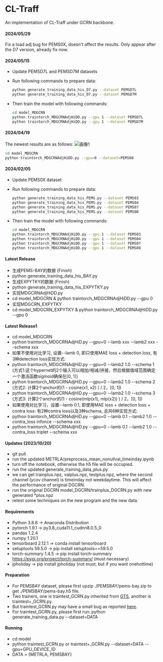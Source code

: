 # CL-Traff
An implementation of CL-Traff under GCRN backbone.
#### 2024/05/29
Fix a load adj bug for PEMS0X, doesn't affect the results.
Only appear after the D7 version, already fix now.

#### 2024/05/15

* Update PEMSD7L and PEMSD7M datasets

* Run following commands to prepare data:

  ```bash
  python generate_training_data_his_D7.py --dataset PEMSD7L
  python generate_training_data_his_D7.py --dataset PEMSD7M
  ```

* Then train the model with following commands:

  ```bash
  cd model_MDGCRN
  python traintorch_MDGCRNAdjHiDD.py --gpu 1 --dataset PEMSD7L
  python traintorch_MDGCRNAdjHiDD.py --gpu 1 --dataset PEMSD7M
  ```

  



#### 2024/04/19
The newest results are as follows:
![画像1](https://github.com/deepkashiwa20/CL-Traff/assets/54202779/cd76656f-cd5d-4c5d-92a8-4cc48ed04a44)

  ```bash
  cd model_MDGCRN
  python traintorch_MDGCRNAdjHiDD.py --gpu=0 --dataset=PEMS08
  ```

#### 2024/02/05

* Update PEMS0X dataset

* Run following commands to prepare data:

  ```bash
  python generate_training_data_his_PEMS.py --dataset PEMS03
  python generate_training_data_his_PEMS.py --dataset PEMS04
  python generate_training_data_his_PEMS.py --dataset PEMS07
  python generate_training_data_his_PEMS.py --dataset PEMS08
  ```

* Then train the model with following commands:

  ```bash
  cd model_MDGCRN
  python traintorch_MDGCRNAdjHiDD.py --gpu 1 --dataset PEMS03
  python traintorch_MDGCRNAdjHiDD.py --gpu 1 --dataset PEMS04
  python traintorch_MDGCRNAdjHiDD.py --gpu 1 --dataset PEMS07
  python traintorch_MDGCRNAdjHiDD.py --gpu 1 --dataset PEMS08
  ```

  

#### Latest Release
* 生成PEMS-BAY的数据 (Finish)
* python generate_training_data_his_BAY.py
* 生成EXPYTKY的数据 (Finish)
* python generate_training_data_his_EXPYTKY.py
* 实现MDGCRNAdjHiDD.py
* cd model_MDGCRN & python traintorch_MDGCRNAdjHiDD.py --gpu 0
* 实现MDGCRN_EXPYTKY
* cd model_MDGCRN_EXPYTKY & python traintorch_MDGCRNAdjHiDD.py --gpu 0

#### Latest Release1
* cd model_MDGCRN
* python traintorch_MDGCRNAdjHiD.py --gpu=0 --lamb xxx --lamb2 xxx --schema xxx
* 如果不使用对比学习, 设置--lamb 0, 即只使用MAE loss + detection loss, 有3种detection loss实现方式:
* python traintorch_MDGCRNAdjHiD.py --gpu=0 --lamb2 1.0 --schema 1 (方式1:这个hypernet的2个输入可以相加/相减/拼接，然后根据值域范围确定一个激活函数sigmoid确保在[0, 1])
* python traintorch_MDGCRNAdjHiD.py --gpu=0 --lamb2 1.0 --schema 2 (方式2: 计算2个anchor的(1 - cosine(x1, x2) ) / 2，[0, 1])
* python traintorch_MDGCRNAdjHiD.py --gpu=0 --lamb2 1.0 --schema 3 (方式3: 计算2个anchor的(1 - cosine(mlp(x1), mlp(x2)) ) / 2，[0, 1])
* 如果使用对比学习，设置--lamb 0.1, 即使用MAE loss + detection loss + contra loss: 有2种contra loss以及3种schema, 总共6种实现方式:
* python traintorch_MDGCRNAdjHiD.py --gpu=0 --lamb 0.1 --lamb2 1.0 --contra_loss infonce --schema xxx
* python traintorch_MDGCRNAdjHiD.py --gpu=0 --lamb 0.1 --lamb2 1.0 --contra_loss triplet --schema xxx

#### Updates (2023/10/20)
* git pull
* run the updated METRLA/preprocess_mean_nonullval_timeinday.ipynb
* turn off the notebook, otherwise the h5 file will be occupied.
* run the updated generate_training_data_plus.py
* we can get trainplus.npz, valplus.npz, testplus.npz, where the second channel (ycov channel) is timeinday not weekdaytime. This will affect the performance of original DGCRN.
* run the original DGCRN model_DGCRN/trainplus_DGCRN.py with new generated *plus.npz
* retest some techniques on the new program and the new data.

#### Requirements
* Python 3.8.8 -> Anaconda Distribution
* pytorch 1.9.1 -> py3.8_cuda11.1_cudnn8.0.5_0
* pandas 1.2.4 
* numpy 1.20.1
* tensorboard 2.12.1 -> conda install tensorboard
* setuptools 59.5.0 -> pip install setuptools==59.5.0
* torch-summary 1.4.5 -> pip install torch-summary https://pypi.org/project/torch-summary/ (must necessary)
* jpholiday -> pip install jpholiday (not must, but if you want onehottime)

#### Preparation
* For PEMSBAY dataset, please first upzip ./PEMSBAY/pems-bay.zip to get ./PEMSBAY/pems-bay.h5 file.
* Two trainers, one is traintest_GCRN.py inherited from [GTS](https://github.com/chaoshangcs/GTS), another is traintest+_GCRN.py.
* But traintest_GCRN.py may have a small bug as reported [here](https://github.com/deepkashiwa20/MegaCRN/issues/1#issuecomment-1445274957).
* For traintest_GCRN.py, please first run: python generate_training_data.py --dataset=DATA

#### Running
* cd model
* python traintest_GCRN.py or traintest+_GCRN.py --dataset=DATA --gpu=GPU_DEVICE_ID 
* DATA = {METRLA, PEMSBAY}
